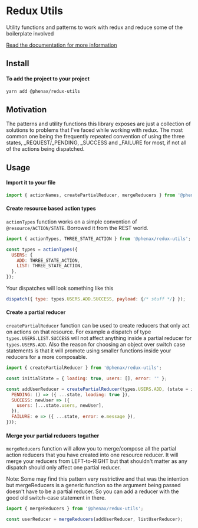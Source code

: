 
# Redux Utils
Utility functions and patterns to work with redux and reduce some of the boilerplate involved

<!-- [![CircleCI](https://img.shields.io/circleci/project/github/phenax/pipey/master.svg?style=for-the-badge)](https://circleci.com/gh/phenax/pipey)
[![npm bundle size (minified + gzip)](https://img.shields.io/bundlephobia/minzip/pipey.svg?style=for-the-badge)](https://www.npmjs.com/package/pipey)
[![Codecov](https://img.shields.io/codecov/c/github/phenax/pipey.svg?style=for-the-badge)](https://codecov.io/gh/phenax/pipey) -->

[Read the documentation for more information](https://github.com/phenax/pipey/tree/master/docs)

## Install

#### To add the project to your project
```bash
yarn add @phenax/redux-utils
```

## Motivation
The patterns and utility functions this library exposes are just a collection of solutions to problems that I've faced while working with redux. The most common one being the frequently repeated convention of using the three states, _REQUEST/_PENDING, _SUCCESS and _FAILURE for most, if not all of the actions being dispatched.

## Usage

#### Import it to your file
```js
import { actionNames, createPartialReducer, mergeReducers } from '@phenax/redux-utils';
```


#### Create resource based action types
`actionTypes` function works on a simple convention of `@resource/ACTION/STATE`. Borrowed it from the REST world.

```js
import { actionTypes, THREE_STATE_ACTION } from '@phenax/redux-utils';

const types = actionTypes({
  USERS: {
    ADD: THREE_STATE_ACTION,
    LIST: THREE_STATE_ACTION,
  },
});
```

Your dispatches will look something like this
```js
dispatch({ type: types.USERS.ADD.SUCCESS, payload: {/* stuff */} });
```


#### Create a partial reducer
`createPartialReducer` function can be used to create reducers that only act on actions on that resource. For example a dispatch of type `types.USERS.LIST.SUCCESS` will not affect anything inside a partial reducer for `types.USERS.ADD`.
Also the reason for choosing an object over switch case statements is that it will promote using smaller functions inside your reducers for a more composable.

```js
import { createPartialReducer } from '@phenax/redux-utils';

const initialState = { loading: true, users: [], error: '' };

const addUserReducer = createPartialReducer(types.USERS.ADD, (state = initialState, action) => ({
  PENDING: () => ({ ...state, loading: true }),
  SUCCESS: newUser => ({
    users: [...state.users, newUser],
  }),
  FAILURE: e => ({ ...state, error: e.message }),
}));
```


#### Merge your partial reducers togather
`mergeReducers` function will allow you to merge/compose all the partial action reducers that you have created into one resource reducer. It will merge your reducers from LEFT-to-RIGHT but that shouldn't matter as any dispatch should only affect one partial reducer.

Note: Some may find this pattern very restrictive and that was the intention but mergeReducers is a generic function so the argument being passed doesn't have to be a partial reducer. So you can add a reducer with the good old switch-case statement in there.

```js
import { mergeReducers } from '@phenax/redux-utils';

const userReducer = mergeReducers(addUserReducer, listUserReducer);
```

